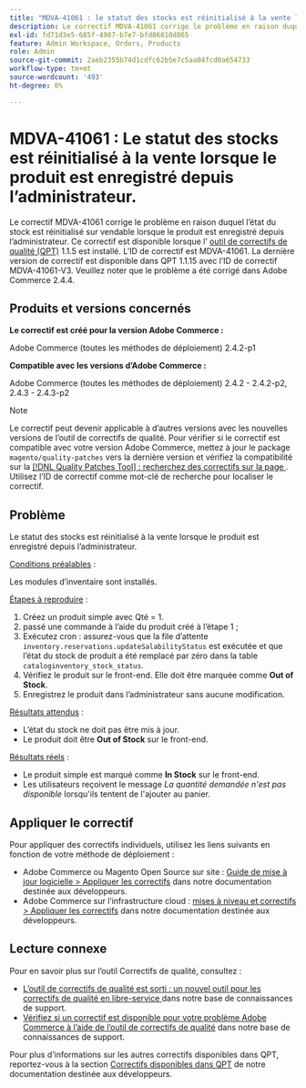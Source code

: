 ```yaml
---
title: "MDVA-41061 : le statut des stocks est réinitialisé à la vente lorsque le produit est enregistré depuis l’administrateur"
description: Le correctif MDVA-41061 corrige le problème en raison duquel l’état du stock est réinitialisé sur vendable lorsque le produit est enregistré depuis l’administrateur. Ce correctif est disponible lorsque l’[outil de correctifs de qualité (QPT)](https://experienceleague.adobe.com/en/docs/commerce-operations/upgrade-guide/patches/overview) 1.1.5 est installé. L’ID de correctif est MDVA-41061. La dernière version de correctif est disponible dans QPT 1.1.15 avec l’ID de correctif MDVA-41061-V3. Veuillez noter que le problème a été corrigé dans Adobe Commerce 2.4.4.
exl-id: fd71d3e5-685f-4987-b7e7-bfd86810d865
feature: Admin Workspace, Orders, Products
role: Admin
source-git-commit: 2aeb2355b74d1cdfc62b5e7c5aa04fcd0a654733
workflow-type: tm+mt
source-wordcount: '493'
ht-degree: 0%

---
```


# MDVA-41061 : Le statut des stocks est réinitialisé à la vente lorsque le produit est enregistré depuis l’administrateur.

Le correctif MDVA-41061 corrige le problème en raison duquel l’état du stock est réinitialisé sur vendable lorsque le produit est enregistré depuis l’administrateur. Ce correctif est disponible lorsque l’ [outil de correctifs de qualité (QPT)](https://experienceleague.adobe.com/en/docs/commerce-operations/upgrade-guide/patches/overview) 1.1.5 est installé. L’ID de correctif est MDVA-41061. La dernière version de correctif est disponible dans QPT 1.1.15 avec l’ID de correctif MDVA-41061-V3. Veuillez noter que le problème a été corrigé dans Adobe Commerce 2.4.4.

## Produits et versions concernés

**Le correctif est créé pour la version Adobe Commerce :**

Adobe Commerce (toutes les méthodes de déploiement) 2.4.2-p1

**Compatible avec les versions d’Adobe Commerce :**

Adobe Commerce (toutes les méthodes de déploiement) 2.4.2 - 2.4.2-p2, 2.4.3 - 2.4.3-p2

>[!NOTE]
>
>Le correctif peut devenir applicable à d’autres versions avec les nouvelles versions de l’outil de correctifs de qualité. Pour vérifier si le correctif est compatible avec votre version Adobe Commerce, mettez à jour le package `magento/quality-patches` vers la dernière version et vérifiez la compatibilité sur la [[!DNL Quality Patches Tool] : recherchez des correctifs sur la page ](https://experienceleague.adobe.com/tools/commerce-quality-patches/index.html). Utilisez l’ID de correctif comme mot-clé de recherche pour localiser le correctif.

## Problème

Le statut des stocks est réinitialisé à la vente lorsque le produit est enregistré depuis l’administrateur.

<u>Conditions préalables</u> :

Les modules d’inventaire sont installés.

<u>Étapes à reproduire</u> :

1. Créez un produit simple avec Qté = 1.
1. passé une commande à l’aide du produit créé à l’étape 1 ;
1. Exécutez cron : assurez-vous que la file d’attente `inventory.reservations.updateSalabilityStatus` est exécutée et que l’état du stock de produit a été remplacé par zéro dans la table `cataloginventory_stock_status`.
1. Vérifiez le produit sur le front-end. Elle doit être marquée comme **Out of Stock**.
1. Enregistrez le produit dans l’administrateur sans aucune modification.

<u>Résultats attendus</u> :

* L’état du stock ne doit pas être mis à jour.
* Le produit doit être **Out of Stock** sur le front-end.

<u>Résultats réels</u> :

* Le produit simple est marqué comme **In Stock** sur le front-end.
* Les utilisateurs reçoivent le message *La quantité demandée n&#39;est pas disponible* lorsqu&#39;ils tentent de l&#39;ajouter au panier.

## Appliquer le correctif

Pour appliquer des correctifs individuels, utilisez les liens suivants en fonction de votre méthode de déploiement :

* Adobe Commerce ou Magento Open Source sur site : [Guide de mise à jour logicielle > Appliquer les correctifs](https://experienceleague.adobe.com/en/docs/commerce-operations/tools/quality-patches-tool/usage) dans notre documentation destinée aux développeurs.
* Adobe Commerce sur l’infrastructure cloud : [mises à niveau et correctifs > Appliquer les correctifs](https://experienceleague.adobe.com/en/docs/commerce-cloud-service/user-guide/develop/upgrade/apply-patches) dans notre documentation destinée aux développeurs.

## Lecture connexe

Pour en savoir plus sur l’outil Correctifs de qualité, consultez :

* [ L’outil de correctifs de qualité est sorti : un nouvel outil pour les correctifs de qualité en libre-service ](/help/announcements/adobe-commerce-announcements/magento-quality-patches-released-new-tool-to-self-serve-quality-patches.md) dans notre base de connaissances de support.
* [Vérifiez si un correctif est disponible pour votre problème Adobe Commerce à l’aide de l’outil de correctifs de qualité](/help/support-tools/patches-available-in-qpt-tool/check-patch-for-magento-issue-with-magento-quality-patches.md) dans notre base de connaissances de support.

Pour plus d’informations sur les autres correctifs disponibles dans QPT, reportez-vous à la section [Correctifs disponibles dans QPT](https://experienceleague.adobe.com/tools/commerce-quality-patches/index.html) de notre documentation destinée aux développeurs.
